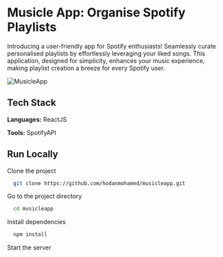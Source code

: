 # Musicle App: Organise Spotify Playlists

Introducing a user-friendly app for Spotify enthusiasts! Seamlessly curate personalised playlists by effortlessly leveraging your liked songs. This application, designed for simplicity, enhances your music experience, making playlist creation a breeze for every Spotify user.

![MusicleApp](https://github.com/hodanmohamed/musicleapp/assets/100366164/dcdfa851-ee2c-44ec-b2d4-276c93d71f65)

## Tech Stack

**Languages:** ReactJS

**Tools:** SpotifyAPI

## Run Locally

Clone the project

```bash
  git clone https://github.com/hodanmohamed/musicleapp.git
```

Go to the project directory

```bash
  cd musicleapp
```

Install dependencies

```bash
  npm install
```

Start the server
